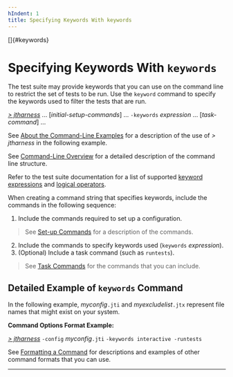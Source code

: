 ```yaml
---
hIndent: 1
title: Specifying Keywords With keywords
---
```


[]{#keywords}

# Specifying Keywords With `keywords`

The test suite may provide keywords that you can use on the command line to restrict the set of
tests to be run. Use the `keyword` command to specify the keywords used to filter the tests that are
run.

[*\> jtharness*](aboutExamples.html) \... \[*initial-setup-commands*\] \... `-keywords` *expression*
\... \[*task-command*\] \...

See [About the Command-Line Examples](aboutExamples.html) for a description of the use of *\>
jtharness* in the following example.

See [Command-Line Overview](commandLine.html) for a detailed description of the command line
structure.

Refer to the test suite documentation for a list of supported [keyword
expressions](../confEdit/keywords.html#ListofExpressions) and [logical
operators](../confEdit/keywords.html#ListofOperators).

When creating a command string that specifies keywords, include the commands in the following
sequence:

1.  Include the commands required to set up a configuration.

> See [Set-up Commands](setupCommands.html) for a description of the commands.

2.  Include the commands to specify keywords used (`keywords` *expression*).
3.  (Optional) Include a task command (such as `runtests`).

> See [Task Commands](taskCommands.html) for the commands that you can include.

## Detailed Example of `keywords` Command

In the following example, *myconfig*`.jti` and *myexcludelist*`.jtx` represent file names that might
exist on your system.

**Command Options Format Example:**

[*\> jtharness*](aboutExamples.html) `-config` *myconfig*`.jti` `-keywords interactive -runtests`

See [Formatting a Command](formatCommands.html) for descriptions and examples of other command
formats that you can use.

----------------------------------------------------------------------------------------------------


